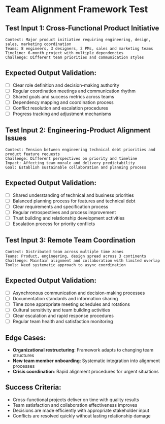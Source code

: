 # Team Alignment Framework Test

## Test Input 1: Cross-Functional Product Initiative
```
Context: Major product initiative requiring engineering, design, sales, marketing coordination
Teams: 8 engineers, 3 designers, 2 PMs, sales and marketing teams
Timeline: 6-month project with multiple dependencies
Challenge: Different team priorities and communication styles
```

## Expected Output Validation:
- [ ] Clear role definition and decision-making authority
- [ ] Regular coordination meetings and communication rhythm
- [ ] Shared goals and success metrics across teams
- [ ] Dependency mapping and coordination process
- [ ] Conflict resolution and escalation procedures
- [ ] Progress tracking and adjustment mechanisms

## Test Input 2: Engineering-Product Alignment Issues
```
Context: Tension between engineering technical debt priorities and product feature requests
Challenge: Different perspectives on priority and timeline
Impact: Affecting team morale and delivery predictability
Goal: Establish sustainable collaboration and planning process
```

## Expected Output Validation:
- [ ] Shared understanding of technical and business priorities
- [ ] Balanced planning process for features and technical debt
- [ ] Clear requirements and specification process
- [ ] Regular retrospectives and process improvement
- [ ] Trust building and relationship development activities
- [ ] Escalation process for priority conflicts

## Test Input 3: Remote Team Coordination
```
Context: Distributed team across multiple time zones
Teams: Product, engineering, design spread across 3 continents
Challenge: Maintain alignment and collaboration with limited overlap
Tools: Need systematic approach to async coordination
```

## Expected Output Validation:
- [ ] Asynchronous communication and decision-making processes
- [ ] Documentation standards and information sharing
- [ ] Time zone appropriate meeting schedules and rotations
- [ ] Cultural sensitivity and team building activities
- [ ] Clear escalation and rapid response procedures
- [ ] Regular team health and satisfaction monitoring

## Edge Cases:
- **Organizational restructuring**: Framework adapts to changing team structures
- **New team member onboarding**: Systematic integration into alignment processes
- **Crisis coordination**: Rapid alignment procedures for urgent situations

## Success Criteria:
- Cross-functional projects deliver on time with quality results
- Team satisfaction and collaboration effectiveness improves
- Decisions are made efficiently with appropriate stakeholder input
- Conflicts are resolved quickly without lasting relationship damage